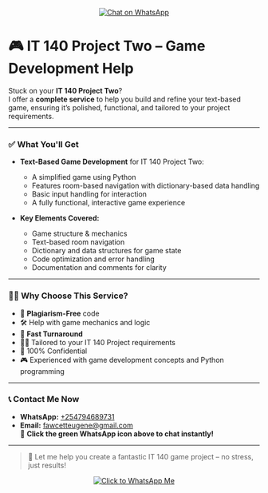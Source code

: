 <p align="center">
  <a href="https://wa.me/254794689731" target="_blank">
    <img src="https://img.icons8.com/color/48/000000/whatsapp--v1.png" alt="Chat on WhatsApp"/>
  </a>
</p>

# 🎮 IT 140 Project Two – Game Development Help

Stuck on your **IT 140 Project Two**?  
I offer a **complete service** to help you build and refine your text-based game, ensuring it’s polished, functional, and tailored to your project requirements.

---

### ✅ What You'll Get

- **Text-Based Game Development** for IT 140 Project Two:  
  - A simplified game using Python  
  - Features room-based navigation with dictionary-based data handling  
  - Basic input handling for interaction
  - A fully functional, interactive game experience

- **Key Elements Covered:**
  - Game structure & mechanics  
  - Text-based room navigation  
  - Dictionary and data structures for game state  
  - Code optimization and error handling  
  - Documentation and comments for clarity

---

### 🧑‍💻 Why Choose This Service?

- 💯 **Plagiarism-Free** code  
- 🛠️ Help with game mechanics and logic  
- 🚀 **Fast Turnaround**  
- 🧑‍🏫 Tailored to your IT 140 Project requirements  
- 🔐 100% Confidential  
- 🎮 Experienced with game development concepts and Python programming  

---

### 📞 Contact Me Now

- **WhatsApp:** [+254794689731](https://wa.me/254794689731)  
- **Email:** fawcetteugene@gmail.com  
📲 **Click the green WhatsApp icon above to chat instantly!**

---

> 🎯 Let me help you create a fantastic IT 140 game project – no stress, just results!

<p align="center">
  <a href="https://wa.me/254794689731" target="_blank">
    <img src="https://img.icons8.com/color/48/000000/whatsapp--v1.png" alt="Click to WhatsApp Me"/>
  </a>
</p>

